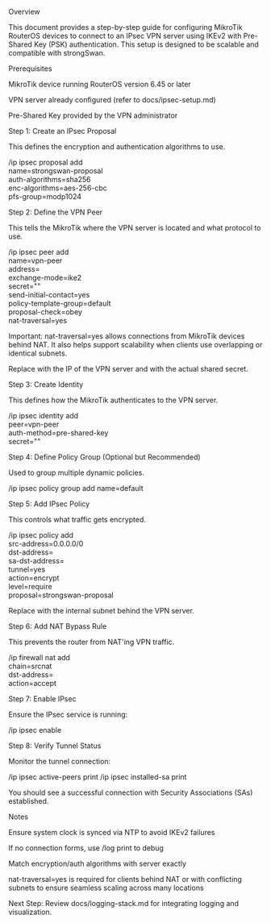 Overview

This document provides a step-by-step guide for configuring MikroTik RouterOS devices to connect to an IPsec VPN server using IKEv2 with Pre-Shared Key (PSK) authentication. This setup is designed to be scalable and compatible with strongSwan.

Prerequisites

MikroTik device running RouterOS version 6.45 or later

VPN server already configured (refer to docs/ipsec-setup.md)

Pre-Shared Key provided by the VPN administrator

Step 1: Create an IPsec Proposal

This defines the encryption and authentication algorithms to use.

  /ip ipsec proposal add \
      name=strongswan-proposal \
      auth-algorithms=sha256 \
      enc-algorithms=aes-256-cbc \
      pfs-group=modp1024

Step 2: Define the VPN Peer

This tells the MikroTik where the VPN server is located and what protocol to use.

  /ip ipsec peer add \
      name=vpn-peer \
      address=<vpn-server-ip> \
      exchange-mode=ike2 \
      secret="<shared-key>" \
      send-initial-contact=yes \
      policy-template-group=default \
      proposal-check=obey \
      nat-traversal=yes
  
  Important: nat-traversal=yes allows connections from MikroTik devices behind NAT. It also helps support scalability when clients use overlapping or identical subnets.

Replace <vpn-server-ip> with the IP of the VPN server and <shared-key> with the actual shared secret.

Step 3: Create Identity

This defines how the MikroTik authenticates to the VPN server.

  /ip ipsec identity add \
      peer=vpn-peer \
      auth-method=pre-shared-key \
      secret="<shared-key>"

Step 4: Define Policy Group (Optional but Recommended)

Used to group multiple dynamic policies.

  /ip ipsec policy group add name=default

Step 5: Add IPsec Policy

This controls what traffic gets encrypted.

  /ip ipsec policy add \
      src-address=0.0.0.0/0 \
      dst-address=<vpn-server-subnet> \
      sa-dst-address=<vpn-server-ip> \
      tunnel=yes \
      action=encrypt \
      level=require \
      proposal=strongswan-proposal

Replace <vpn-server-subnet> with the internal subnet behind the VPN server.

Step 6: Add NAT Bypass Rule

This prevents the router from NAT'ing VPN traffic.

  /ip firewall nat add \
      chain=srcnat \
      dst-address=<vpn-server-subnet> \
      action=accept

Step 7: Enable IPsec

Ensure the IPsec service is running:

/ip ipsec enable

Step 8: Verify Tunnel Status

Monitor the tunnel connection:

/ip ipsec active-peers print
/ip ipsec installed-sa print

You should see a successful connection with Security Associations (SAs) established.

Notes

Ensure system clock is synced via NTP to avoid IKEv2 failures

If no connection forms, use /log print to debug

Match encryption/auth algorithms with server exactly

nat-traversal=yes is required for clients behind NAT or with conflicting subnets to ensure seamless scaling across many locations

Next Step: Review docs/logging-stack.md for integrating logging and visualization.


